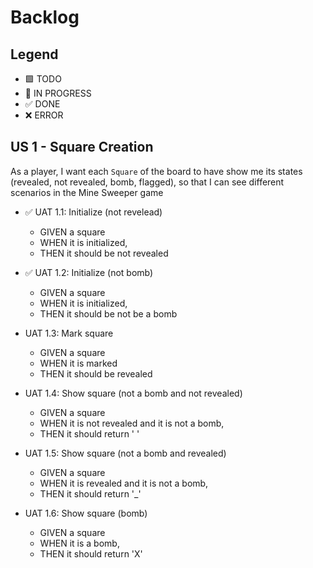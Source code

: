 # Backlog

## Legend

- 🟩 TODO
- 🚧 IN PROGRESS
- ✅ DONE
- ❌ ERROR

## US 1 - Square Creation

As a player, I want each `Square` of the board to have show me its states (revealed, not revealed, bomb, flagged), so that I can see different scenarios in the Mine Sweeper game

- ✅ UAT 1.1: Initialize (not revelead)

  - GIVEN a square
  - WHEN it is initialized,
  - THEN it should be not revealed

- ✅ UAT 1.2: Initialize (not bomb)

  - GIVEN a square
  - WHEN it is initialized,
  - THEN it should be not be a bomb

- UAT 1.3: Mark square

  - GIVEN a square
  - WHEN it is marked
  - THEN it should be revealed

- UAT 1.4: Show square (not a bomb and not revealed)

  - GIVEN a square
  - WHEN it is not revealed and it is not a bomb,
  - THEN it should return ' '

- UAT 1.5: Show square (not a bomb and revealed)

  - GIVEN a square
  - WHEN it is revealed and it is not a bomb,
  - THEN it should return '\_'

- UAT 1.6: Show square (bomb)

  - GIVEN a square
  - WHEN it is a bomb,
  - THEN it should return 'X'
